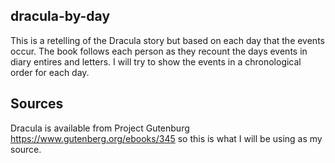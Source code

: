 ## dracula-by-day

This is a retelling of the Dracula story but based on each day that the events occur. The book follows each person as they recount the days events in diary entires and letters. I will try to show the events in a chronological order for each day.

## Sources

Dracula is available from Project Gutenburg https://www.gutenberg.org/ebooks/345 so this is what I will be using as my source.
